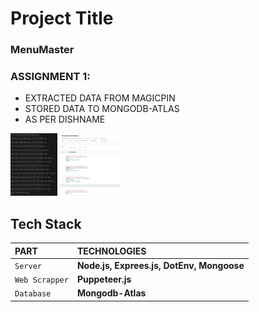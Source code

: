 # Project Title

### MenuMaster


### ASSIGNMENT 1:
- EXTRACTED DATA FROM MAGICPIN
- STORED DATA TO MONGODB-ATLAS
- AS PER DISHNAME

<!-- 
![App Screenshot](./RESULTS/assignmnet-1.png)

![App Screenshot](./RESULTS/assignment-1-mongodb.png)
 -->

<img src="./RESULTS/assignmnet-1.png" alt="App Screenshot" style="max-height: 100px; overflow-y: auto;">

<img src="./RESULTS/assignment-1-mongodb.png" alt="App Screenshot" style="max-height: 100px; overflow-y: auto;">


## Tech Stack

| PART           | TECHNOLOGIES                                                               |
| :------------- | :------------------------------------------------------------------------- |
| `Server`       | **Node.js, Exprees.js, DotEnv, Mongoose** |
| `Web Scrapper` | **Puppeteer.js**                                                           |
| `Database`     | **Mongodb-Atlas**                                                          |
